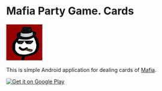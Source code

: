 # Mafia Party Game. Cards

![Mafia Party Game. Cards](app/src/main/res/drawable-xhdpi/don_launcher_xh.png)

This is simple Android application for dealing cards of [Mafia](https://en.wikipedia.org/wiki/Mafia_(party_game)).


<a href='https://play.google.com/store/apps/details?id=com.morrowbone.mafiacards.app&pcampaignid=MKT-Other-global-all-co-prtnr-py-PartBadge-Mar2515-1'><img alt='Get it on Google Play' src='https://play.google.com/intl/en_us/badges/images/generic/en_badge_web_generic.png' height=80/></a>
